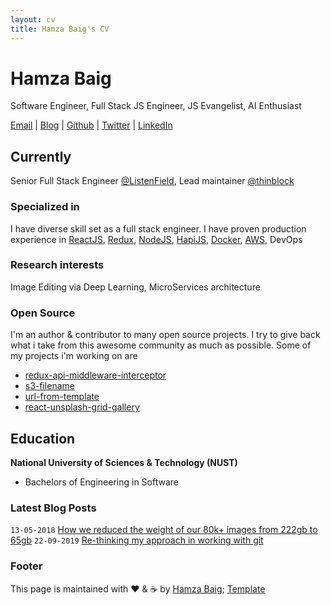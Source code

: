 ```yaml
---
layout: cv
title: Hamza Baig's CV
---
```

# Hamza Baig
Software Engineer, Full Stack JS Engineer, JS Evangelist, AI Enthusiast

<div id="webaddress">
  <a href="mailto:hamzabaig18@gmail.com">Email</a>
| <a href="https://medium.com/@hamxabaig">Blog</a>
| <a href="https://github.com/hamxabaig">Github</a>
| <a href="https://twitter.com/hamxabaig_">Twitter</a>
| <a href="http://linkedin.com/in/hamxabaig">LinkedIn</a>
</div>


## Currently

Senior Full Stack Engineer [@ListenField](https://www.listenfield.com), Lead maintainer [@thinblock](https://twitter.com/thinblock)

### Specialized in

I have diverse skill set as a full stack engineer. I have proven production experience in [ReactJS](https://github.com/facebook/react), [Redux](http://redux.js.org), [NodeJS](https://github.com/nodejs/node), [HapiJS](https://github.com/hapijs/), [Docker](http://docker.com), [AWS](https://aws.amazon.com), DevOps

### Research interests

Image Editing via Deep Learning, MicroServices architecture

### Open Source

I'm an author & contributor to many open source projects. I try to give back what i take from this awesome community as much as possible. Some of my projects i'm working on are
- [redux-api-middleware-interceptor](https://github.com/hamxabaig/redux-api-middleware-interceptor)
- [s3-filename](https://github.com/hamxabaig/s3-filename)
- [url-from-template](https://github.com/hamxabaig/url-from-template)
- [react-unsplash-grid-gallery](https://github.com/hamxabaig/react-unsplash-grid-gallery)


## Education

__National University of Sciences & Technology (NUST)__
- Bachelors of Engineering in Software


### Latest Blog Posts

`13-05-2018`
[How we reduced the weight of our 80k+ images from 222gb to 65gb](https://medium.com/le-craft/how-we-reduced-the-weight-of-our-80k-images-from-222gb-to-65gb-f066b4e8a471)
`22-09-2019`
[Re-thinking my approach in working with git](https://medium.com/@hamxabaig/re-thinking-my-approach-in-working-with-git-d61453256364)

### Footer

This page is maintained with ❤️ & ☕️ by [Hamza Baig](https://github.com/hamxabaig); [Template](https://github.com/elipapa/markdown-cv)


